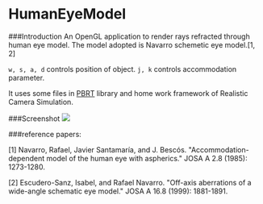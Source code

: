 HumanEyeModel
=============

###Introduction
An OpenGL application to render rays refracted through human eye model.
The model adopted is Navarro schemetic eye model.[1, 2]

`w, s, a, d` controls position of object.
`j, k` controls accommodation parameter.

It uses some files in [PBRT](https://github.com/mmp/pbrt-v2) library and home work framework of Realistic Camera Simulation.

###Screenshot
![](https://raw.githubusercontent.com/tecton/HumanEyeModel/master/screenshot.png)

###reference papers:

[1] Navarro, Rafael, Javier Santamaría, and J. Bescós. "Accommodation-dependent model of the human eye with aspherics." JOSA A 2.8 (1985): 1273-1280.

[2] Escudero-Sanz, Isabel, and Rafael Navarro. "Off-axis aberrations of a wide-angle schematic eye model." JOSA A 16.8 (1999): 1881-1891.